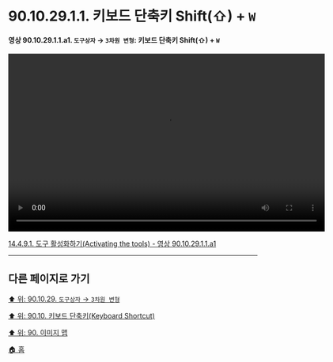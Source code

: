 # 90.10.29.1.1. 키보드 단축키 Shift(⇧) + `W`

<a id="90-10-29-01-01-a1"></a>

#### 영상 90.10.29.1.1.a1. `도구상자` → `3차원 변형`: 키보드 단축키 Shift(⇧) + `W`
<video controls="controls" width="640" height="360" src="https://github.com/wonder13662/gimp/assets/15767104/fdc9056e-9eb5-4bd6-a837-f364b521d083"></video>

[14.4.9.1. 도구 활성화하기(Activating the tools) - 영상 90.10.29.1.1.a1](./14-04-09-01-activating_the_tool.md#90-10-29-01-01-a1)

***

## 다른 페이지로 가기

[⬆️ 위: 90.10.29. `도구상자` → `3차원 변형`](./90-10-29-00-tool_box-3d_transform.md)

[⬆️ 위: 90.10. 키보드 단축키(Keyboard Shortcut)](./90-10-00-keyboard_shortcut.md)

[⬆️ 위: 90. 이미지 맵](./90-00-image-map.md)

[🏠 홈](./00-home.md)